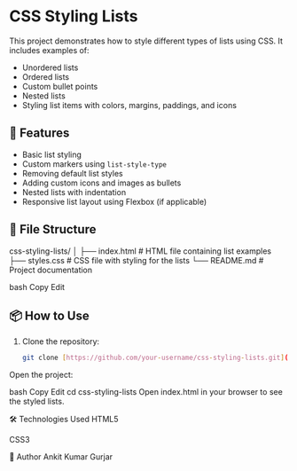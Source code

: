 # CSS Styling Lists

This project demonstrates how to style different types of lists using CSS. It includes examples of:

- Unordered lists
- Ordered lists
- Custom bullet points
- Nested lists
- Styling list items with colors, margins, paddings, and icons

## 🚀 Features

- Basic list styling
- Custom markers using `list-style-type`
- Removing default list styles
- Adding custom icons and images as bullets
- Nested lists with indentation
- Responsive list layout using Flexbox (if applicable)

## 📁 File Structure

css-styling-lists/
│
├── index.html # HTML file containing list examples
├── styles.css # CSS file with styling for the lists
└── README.md # Project documentation

bash
Copy
Edit



## 📦 How to Use

1. Clone the repository:

   ```bash
   git clone [https://github.com/your-username/css-styling-lists.git](https://github.com/ankitdoi-coder/Web-Developement-Learning/tree/main/CSS/Day%2026%20CSS%20Styling%20Lists)
Open the project:

bash
Copy
Edit
cd css-styling-lists
Open index.html in your browser to see the styled lists.

🛠️ Technologies Used
HTML5

CSS3

🙌 Author
Ankit Kumar Gurjar

